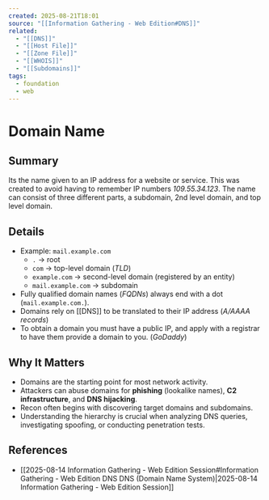 ```yaml
---
created: 2025-08-21T18:01
source: "[[Information Gathering - Web Edition#DNS]]"
related:
  - "[[DNS]]"
  - "[[Host File]]"
  - "[[Zone File]]"
  - "[[WHOIS]]"
  - "[[Subdomains]]"
tags:
  - foundation
  - web
---
```

# Domain Name

## Summary
Its the name given to an IP address for a website or service. This was created to avoid having to remember IP numbers *109.55.34.123*. The name can consist of three different parts, a subdomain, 2nd level domain, and top level domain.

## Details
- Example: `mail.example.com`
  - `.` → root
  - `com` → top-level domain (*TLD*)
  - `example.com` → second-level domain (registered by an entity)
  - `mail.example.com` → subdomain
-  Fully qualified domain names (*FQDNs*) always end with a dot (`mail.example.com.`).
-  Domains rely on [[DNS]] to be translated to their IP address (*A/AAAA records*)
- To obtain a domain you must have a public IP, and apply with a registrar to have them provide a domain to you. (*GoDaddy*)
## Why It Matters
- Domains are the starting point for most network activity.  
- Attackers can abuse domains for **phishing** (lookalike names), **C2 infrastructure**, and **DNS hijacking**.  
- Recon often begins with discovering target domains and subdomains.  
- Understanding the hierarchy is crucial when analyzing DNS queries, investigating spoofing, or conducting penetration tests.  

## References
- [[2025-08-14 Information Gathering - Web Edition Session#Information Gathering - Web Edition DNS DNS (Domain Name System)|2025-08-14 Information Gathering - Web Edition Session]]
